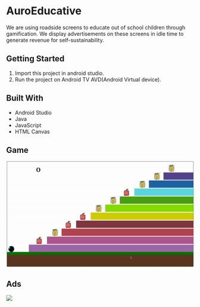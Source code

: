 # AuroEducative
We are using roadside screens to educate out of school children through gamification.
We display advertisements on these screens in idle time to generate revenue for self-sustainability.


## Getting Started
1. Import this project in android studio. 
2. Run the project on Android TV AVD(Android Virtual device).


## Built With

* Android Studio
* Java
* JavaScript
* HTML Canvas

## Game

![](count-game.gif)

## Ads

![](ezgif.com-gif-maker-min.gif)
